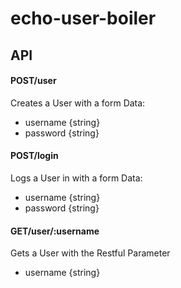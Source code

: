 # echo-user-boiler
## API

#### POST/user
Creates a User with a form
Data:
+ username {string}
+ password {string}
#### POST/login
Logs a User in with a form
Data:
+ username {string}
+ password {string}
#### GET/user/:username
Gets a User with the Restful Parameter
+ username {string}
